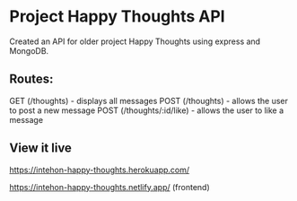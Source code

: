 # Project Happy Thoughts API

Created an API for older project Happy Thoughts using express and MongoDB.

## Routes:

GET (/thoughts) - displays all messages
POST (/thoughts) - allows the user to post a new message
POST (/thoughts/:id/like) - allows the user to like a message

## View it live

https://intehon-happy-thoughts.herokuapp.com/

https://intehon-happy-thoughts.netlify.app/ (frontend)
